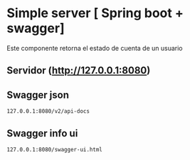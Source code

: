 
# Simple server [ Spring boot + swagger]

Este componente retorna el estado de cuenta de un usuario 


## Servidor (http://127.0.0.1:8080)



## Swagger json

```
127.0.0.1:8080/v2/api-docs
```
## Swagger info ui
```
127.0.0.1:8080/swagger-ui.html
```

